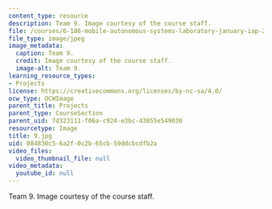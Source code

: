 ```yaml
---
content_type: resource
description: Team 9. Image courtesy of the course staff.
file: /courses/6-186-mobile-autonomous-systems-laboratory-january-iap-2005/084830c56a2f0c2b65cb59ddcbcdfb2a_9.jpg
file_type: image/jpeg
image_metadata:
  caption: Team 9.
  credit: Image courtesy of the course staff.
  image-alt: Team 9.
learning_resource_types:
- Projects
license: https://creativecommons.org/licenses/by-nc-sa/4.0/
ocw_type: OCWImage
parent_title: Projects
parent_type: CourseSection
parent_uid: 7d323111-f06a-c924-e3bc-43855e549030
resourcetype: Image
title: 9.jpg
uid: 084830c5-6a2f-0c2b-65cb-59ddcbcdfb2a
video_files:
  video_thumbnail_file: null
video_metadata:
  youtube_id: null
---
```

Team 9. Image courtesy of the course staff.